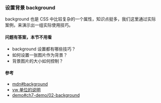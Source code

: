 ### 设置背景 background

background 也是 CSS 中比较复杂的一个属性，知识点挺多，我们这里通过实际案例，来演示出一组实际使用技巧。

#### 问题有答案，本节不用看

* background 设置都有哪些技巧？
* 如何设置一张图片作为背景？
* 背景图片的大小如何控制？

#### 参考

* [mdn#background](https://developer.mozilla.org/en-US/docs/Web/CSS/background)
* [vw 单位的说明](https://developer.mozilla.org/en-US/docs/Web/CSS/length)
* [demo#ch7-demo/02-background](https://happypeter.github.io/bianguaishou-page/demo/ch7-demo/02-background/)
